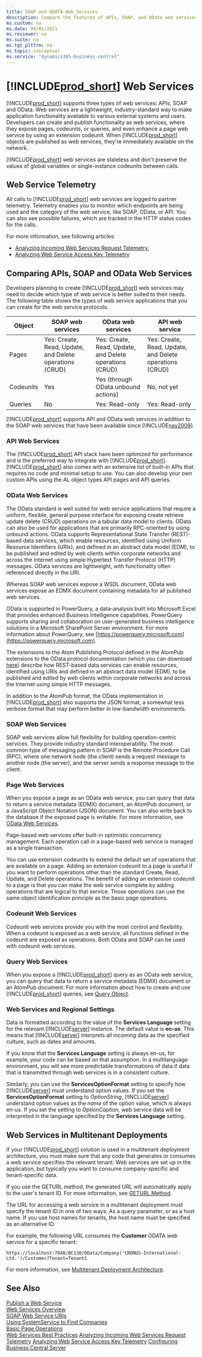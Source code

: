 ```yaml
---
title: SOAP and ODATA Web Services
description: Compare the features of APIs, SOAP, and OData web services and know how to create and maintain these services. 
ms.custom: na
ms.date: 04/01/2021
ms.reviewer: na
ms.suite: na
ms.tgt_pltfrm: na
ms.topic: conceptual
ms.service: "dynamics365-business-central"
---
```

# [!INCLUDE[prod_short](../developer/includes/prod_short.md)] Web Services

[!INCLUDE[prod_short](../developer/includes/prod_short.md)] supports three types of web services: APIs, SOAP and OData. Web services are a lightweight, industry-standard way to make application functionality available to various external systems and users. Developers can create and publish functionality as web services, where they expose pages, codeunits, or queries, and even enhance a page web service by using an extension codeunit. When [!INCLUDE[prod_short](../developer/includes/prod_short.md)] objects are published as web services, they're immediately available on the network.  

[!INCLUDE[prod_short](../developer/includes/prod_short.md)] web services are stateless and don't preserve the values of global variables or single-instance codeunits between calls.  

## Web Service Telemetry
All calls to [!INCLUDE[prod_short](../developer/includes/prod_short.md)] web services are logged to partner telemetry. Telemetry enables you to monitor which endpoints are being used and the category of the web service, like SOAP, OData, or API. You can also see possible failures, which are tracked in the HTTP status codes for the calls.

For more information, see following articles:

- [Analyzing Incoming Web Services Request Telemetry](../administration/telemetry-webservices-trace.md),
- [Analyzing Web Service Access Key Telemetry](../administration/telemetry-webservices-access-key-trace.md)

## Comparing APIs, SOAP and OData Web Services

Developers planning to create [!INCLUDE[prod_short](../developer/includes/prod_short.md)] web services may need to decide which type of web service is better suited to their needs. The following table shows the types of web service applications that you can create for the web service protocols.  

|Object|SOAP web services|OData web services|API web service|   
|-|-----------------------|------------------------|------------------------|  
|Pages|Yes: Create, Read, Update, and Delete operations \(CRUD\)|Yes: Create, Read, Update, and Delete operations \(CRUD\)| Yes: Create, Read, Update, and Delete operations \(CRUD\) |
|Codeunits|Yes|Yes (through OData unbound actions)| No, not yet |  
|Queries|No|Yes: Read-only| Yes: Read-only | 

[!INCLUDE[prod_short](../developer/includes/prod_short.md)] supports API and OData web services in addition to the SOAP web services that have been available since [!INCLUDE[nav2009](../developer/includes/nav2009_md.md)]. 

### API Web Services  
The [!INCLUDE[prod_short](../developer/includes/prod_short.md)] API stack have been optimized for performance and is the preferred way to integrate with [!INCLUDE[prod_short](../developer/includes/prod_short.md)]. [!INCLUDE[prod_short](../developer/includes/prod_short.md)] also comes with an extensive list of built-in APIs that requires no code and minimal setup to use. You can also develop your own custom APIs using the AL object types API pages and API queries.
  
### OData Web Services  
The OData standard is well suited for web service applications that require a uniform, flexible, general purpose interface for exposing create retrieve update delete \(CRUD\) operations on a tabular data model to clients. OData can also be used for applications that are primarily RPC-oriented by using unbound actions. OData supports Representational State Transfer \(REST\)-based data services, which enable resources, identified using Uniform Resource Identifiers \(URIs\), and defined in an abstract data model \(EDM\), to be published and edited by web clients within corporate networks and across the Internet using simple Hypertext Transfer Protocol \(HTTP\) messages. OData services are lightweight, with functionality often referenced directly in the URI.
  
Whereas SOAP web services expose a WSDL document, OData web services expose an EDMX document containing metadata for all published web services.  
  
OData is supported in PowerQuery, a data-analysis built into Microsoft Excel that provides enhanced Business Intelligence capabilities. PowerQuery  supports sharing and collaboration on user-generated business intelligence solutions in a Microsoft SharePoint Server environment. For more information about PowerQuery, see [https://powerquery.microsoft.com](https://powerquery.microsoft.com).  
  
 The extensions to the Atom Publishing Protocol defined in the AtomPub extensions to the OData protocol documentation \(which you can download [here](https://go.microsoft.com/fwlink/?LinkID=262184)\) describe how REST-based data services can enable resources, identified using URIs and defined in an abstract data model \(EDM\), to be published and edited by web clients within corporate networks and across the Internet using simple HTTP messages.  
  
In addition to the AtomPub format, the OData implementation in [!INCLUDE[prod_short](../developer/includes/prod_short.md)] also supports the JSON format, a somewhat less verbose format that may perform better in low-bandwidth environments.  

### SOAP Web Services  
 SOAP web services allow full flexibility for building operation-centric services. They provide industry standard interoperability. The most common type of messaging pattern in SOAP is the Remote Procedure Call \(RPC\), where one network node \(the client\) sends a request message to another node \(the server\), and the server sends a response message to the client.

### Page Web Services  
When you expose a page as an OData web service, you can query that data to return a service metadata \(EDMX\) document, an AtomPub document, or a JavaScript Object Notation \(JSON\) document. You can also write back to the database if the exposed page is writable. For more information, see [OData Web Services](OData-Web-Services.md).  

Page-based web services offer built-in optimistic concurrency management. Each operation call in a page-based web service is managed as a single transaction.  

You can use extension codeunits to extend the default set of operations that are available on a page. Adding an extension codeunit to a page is useful if you want to perform operations other than the standard Create, Read, Update, and Delete operations. The benefit of adding an extension codeunit to a page is that you can make the web service complete by adding operations that are logical to that service. Those operations can use the same object identification principle as the basic page operations.

### Codeunit Web Services  
Codeunit web services provide you with the most control and flexibility. When a codeunit is exposed as a web service, all functions defined in the codeunit are exposed as operations. Both OData and SOAP can be used with codeunit web services.

### Query Web Services  
 When you expose a [!INCLUDE[prod_short](../developer/includes/prod_short.md)] query as an OData web service, you can query that data to return a service metadata \(EDMX\) document or an AtomPub document. For more information about how to create and use [!INCLUDE[prod_short](../developer/includes/prod_short.md)] queries, see [Query Object](../developer/devenv-query-object.md).  

### Web Services and Regional Settings  
 Data is formatted according to the value of the **Services Language** setting for the relevant [!INCLUDE[server](../developer/includes/server.md)] instance. The default value is **en-us**. This means that [!INCLUDE[server](../developer/includes/server.md)] interprets all incoming data as the specified culture, such as dates and amounts.  

 If you know that the **Services Language** setting is always en-us, for example, your code can be based on that assumption. In a multilanguage environment, you will see more predictable transformations of data if data that is transmitted through web services is in a consistent culture.  

 Similarly, you can use the **ServicesOptionFormat** setting to specify how [!INCLUDE[server](../developer/includes/server.md)] must understand option values. If you set the **ServicesOptionFormat** setting to *OptionString*, [!INCLUDE[server](../developer/includes/server.md)] understand option values as the *name* of the option value, which is always en\-us. If you set the setting to *OptionCaption*, web service data will be interpreted in the language specified by the **Services Language** setting.  

## Web Services in Multitenant Deployments  
 If your [!INCLUDE[prod_short](../developer/includes/prod_short.md)] solution is used in a multitenant deployment architecture, you must make sure that any code that generates or consumes a web service specifies the relevant tenant. Web services are set up in the application, but typically you want to consume company-specific and tenant-specific data.  

 If you use the GETURL method, the generated URL will automatically apply to the user's tenant ID. For more information, see [GETURL Method](../developer/methods-auto/system/system-geturl-clienttype-string-objecttype-integer-recordref-boolean-method.md).

 The URL for accessing a web service in a multitenant deployment must specify the tenant ID in one of two ways: As a query parameter, or as a host name. If you use host names for tenants, the host name must be specified as an alternative ID.  

 For example, the following URL consumes the **Customer** ODATA web service for a specific tenant:  

```  
https://localhost:7048/BC130/OData/Company('CRONUS-International-Ltd.')/Customer?Tenant=Tenant1  
```  
For more information, see [Multitenant Deployment Architecture](../deployment/Multitenant-Deployment-Architecture.md).  

## See Also  
 [Publish a Web Service](publish-web-service.md)   
 [Web Services Overview](web-services.md)   
 [SOAP Web Service URIs](SOAP-Web-Service-URIs.md)   
 [Using SystemService to Find Companies](use-systemservice-to-find-companies.md)   
 [Basic Page Operations](Basic-Page-Operations.md)   
 [Web Services Best Practices](Web-Services-Best-Practices.md)
 [Analyzing Incoming Web Services Request Telemetry](../administration/telemetry-webservices-trace.md)
 [Analyzing Web Service Access Key Telemetry](../administration/telemetry-webservices-access-key-trace.md)
 [Configuring Business Central Server](../administration/configure-server-instance.md)
  

